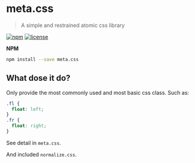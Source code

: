 # meta.css

> A simple and restrained atomic css library

[![npm][npm-image]][npm-url]
[![license][license-image]][license-url]


**NPM**

```sh
npm install --save meta.css
```

## What dose it do?
Only provide the most commonly used and most basic css class.
Such as:
```css
.fl {
  float: left;
}
.fr {
  float: right;
}
```

See detail in `meta.css`.

And included `normalize.css`.

[npm-image]: https://img.shields.io/npm/v/meta.css.svg?style=flat-square
[npm-url]: https://www.npmjs.com/package/meta.css
[license-image]: https://img.shields.io/npm/l/meta.css.svg?style=flat-square
[license-url]: LICENSE
